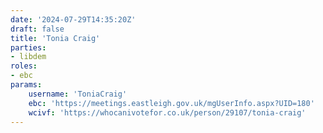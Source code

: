 ```yaml
---
date: '2024-07-29T14:35:20Z'
draft: false
title: 'Tonia Craig'
parties:
- libdem
roles:
- ebc
params:
    username: 'ToniaCraig'
    ebc: 'https://meetings.eastleigh.gov.uk/mgUserInfo.aspx?UID=180'
    wcivf: 'https://whocanivotefor.co.uk/person/29107/tonia-craig'
---
```

